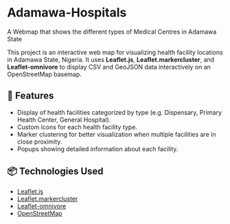 # Adamawa-Hospitals
A Webmap that shows the different types of Medical Centres in Adamawa State

This project is an interactive web map for visualizing health facility locations in Adamawa State, Nigeria. It uses **Leaflet.js**, **Leaflet.markercluster**, and **Leaflet-omnivore** to display CSV and GeoJSON data interactively on an OpenStreetMap basemap.

## 📌 Features

- Display of health facilities categorized by type (e.g. Dispensary, Primary Health Center, General Hospital).
- Custom icons for each health facility type.
- Marker clustering for better visualization when multiple facilities are in close proximity.
- Popups showing detailed information about each facility.


## 📦 Technologies Used

- [Leaflet.js](https://leafletjs.com/)
- [Leaflet.markercluster](https://github.com/Leaflet/Leaflet.markercluster)
- [Leaflet-omnivore](https://github.com/mapbox/leaflet-omnivore)
- [OpenStreetMap](https://www.openstreetmap.org/)


[]()
